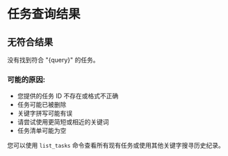 # 任务查询结果

## 无符合结果

没有找到符合 "{query}" 的任务。

### 可能的原因:

- 您提供的任务 ID 不存在或格式不正确
- 任务可能已被删除
- 关键字拼写可能有误
- 请尝试使用更简短或相近的关键词
- 任务清单可能为空

您可以使用 `list_tasks` 命令查看所有现有任务或使用其他关键字搜寻历史纪录。
